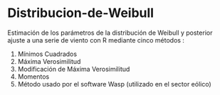 # Distribucion-de-Weibull
Estimación de los parámetros de la distribución de Weibull y posterior ajuste a una serie de viento con R mediante cinco métodos :

1. Mínimos Cuadrados
2. Máxima Verosimilitud
3. Modificación de Máxima Verosimilitud
4. Momentos
5. Método usado por el software Wasp (utilizado en el sector eólico)
